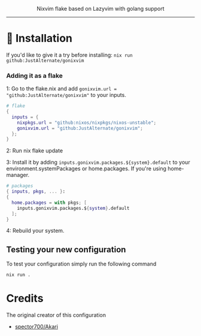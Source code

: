 <p align=center>Nixvim flake based on Lazyvim with golang support</p>

---

# 🔨 Installation

If you'd like to give it a try before installing: `nix run github:JustAlternate/gonixvim`

### Adding it as a flake

1: Go to the flake.nix and add `gonixvim.url = "github:JustAlternate/gonixvim"` to your inputs.

```nix
# flake
{
  inputs = {
    nixpkgs.url = "github:nixos/nixpkgs/nixos-unstable";
    gonixvim.url = "github:JustAlternate/gonixvim";
  };
}
```
2: Run nix flake update

3: Install it by adding `inputs.gonixvim.packages.${system}.default` to your environment.systemPackages or home.packages. If you're using home-manager.

```nix
# packages
{ inputs, pkgs, ... }:
{
  home.packages = with pkgs; [
    inputs.gonixvim.packages.${system}.default
  ];
}
```

4: Rebuild your system.

## Testing your new configuration

To test your configuration simply run the following command

```
nix run .
```

# Credits
The original creator of this configuration

- [spector700/Akari](https://github.com/spector700/Akari)
